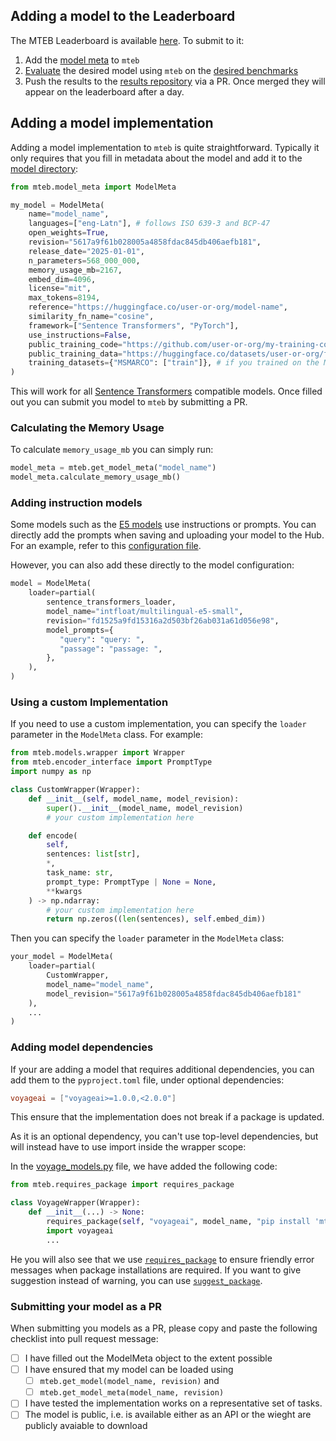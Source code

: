 ## Adding a model to the Leaderboard

The MTEB Leaderboard is available [here](https://huggingface.co/spaces/mteb/leaderboard). To submit to it:

1. Add the [model meta](https://github.com/embeddings-benchmark/mteb/blob/main/docs/adding_a_model.md#adding-a-model-implementation) to `mteb`
2. [Evaluate](https://github.com/embeddings-benchmark/mteb/blob/main/docs/usage/usage.md#evaluating-a-model) the desired model using `mteb` on the [desired benchmarks](https://github.com/embeddings-benchmark/mteb/blob/main/docs/usage/usage.md#selecting-a-benchmark)
3. Push the results to the [results repository](https://github.com/embeddings-benchmark/results) via a PR. Once merged they will appear on the leaderboard after a day.


## Adding a model implementation

Adding a model implementation to `mteb` is quite straightforward.
Typically it only requires that you fill in metadata about the model and add it to the [model directory](../mteb/models/):

```python
from mteb.model_meta import ModelMeta

my_model = ModelMeta(
    name="model_name",
    languages=["eng-Latn"], # follows ISO 639-3 and BCP-47
    open_weights=True,
    revision="5617a9f61b028005a4858fdac845db406aefb181",
    release_date="2025-01-01",
    n_parameters=568_000_000,
    memory_usage_mb=2167,
    embed_dim=4096,
    license="mit",
    max_tokens=8194,
    reference="https://huggingface.co/user-or-org/model-name",
    similarity_fn_name="cosine",
    framework=["Sentence Transformers", "PyTorch"],
    use_instructions=False,
    public_training_code="https://github.com/user-or-org/my-training-code",
    public_training_data="https://huggingface.co/datasets/user-or-org/full-dataset",
    training_datasets={"MSMARCO": ["train"]}, # if you trained on the MSMARCO training set
)
```

This will work for all [Sentence Transformers](https://sbert.net) compatible models. Once filled out you can submit you model to `mteb` by
submitting a PR.


### Calculating the Memory Usage

To calculate `memory_usage_mb` you can simply run:

```py
model_meta = mteb.get_model_meta("model_name")
model_meta.calculate_memory_usage_mb()
```

### Adding instruction models

Some models such as the [E5 models](https://huggingface.co/intfloat/multilingual-e5-large-instruct) use instructions or prompts.
You can directly add the prompts when saving and uploading your model to the Hub. For an example, refer to this [configuration file](https://huggingface.co/Snowflake/snowflake-arctic-embed-m-v1.5/blob/3b5a16eaf17e47bd997da998988dce5877a57092/config_sentence_transformers.json). 

However, you can also add these directly to the model configuration:

```python
model = ModelMeta(
    loader=partial(
        sentence_transformers_loader,
        model_name="intfloat/multilingual-e5-small",
        revision="fd1525a9fd15316a2d503bf26ab031a61d056e98",
        model_prompts={
           "query": "query: ",
           "passage": "passage: ",
        },
    ),
)
```

### Using a custom Implementation

If you need to use a custom implementation, you can specify the `loader` parameter in the `ModelMeta` class. For example:
```python
from mteb.models.wrapper import Wrapper
from mteb.encoder_interface import PromptType
import numpy as np

class CustomWrapper(Wrapper):
    def __init__(self, model_name, model_revision):
        super().__init__(model_name, model_revision)
        # your custom implementation here

    def encode(
        self,
        sentences: list[str],
        *,
        task_name: str,
        prompt_type: PromptType | None = None,
        **kwargs
    ) -> np.ndarray:
        # your custom implementation here
        return np.zeros((len(sentences), self.embed_dim))
```

Then you can specify the `loader` parameter in the `ModelMeta` class:

```python
your_model = ModelMeta(
    loader=partial(
        CustomWrapper,
        model_name="model_name",
        model_revision="5617a9f61b028005a4858fdac845db406aefb181"
    ),
    ...
)
```


### Adding model dependencies
If your are adding a model that requires additional dependencies, you can add them to the `pyproject.toml` file, under optional dependencies:

```toml
voyageai = ["voyageai>=1.0.0,<2.0.0"]
```

This ensure that the implementation does not break if a package is updated.

As it is an optional dependency, you can't use top-level dependencies, but will instead have to use import inside the wrapper scope:

In the [voyage_models.py](../mteb/models/voyage_models.py) file, we have added the following code:
```python
from mteb.requires_package import requires_package

class VoyageWrapper(Wrapper):
    def __init__(...) -> None:
        requires_package(self, "voyageai", model_name, "pip install 'mteb[voyageai]'")
        import voyageai
        ...
```
He you will also see that we use [`requires_package`](../mteb/requires_packages.py) to ensure friendly error messages when package installations are
required.
If you want to give suggestion instead of warning, you can use [`suggest_package`](../mteb/requires_packages.py).

### Submitting your model as a PR

When submitting you models as a PR, please copy and paste the following checklist into pull request message:

- [ ] I have filled out the ModelMeta object to the extent possible
- [ ] I have ensured that my model can be loaded using
  - [ ] `mteb.get_model(model_name, revision)` and
  - [ ] `mteb.get_model_meta(model_name, revision)`
- [ ] I have tested the implementation works on a representative set of tasks.
- [ ] The model is public, i.e. is available either as an API or the wieght are publicly avaiable to download 